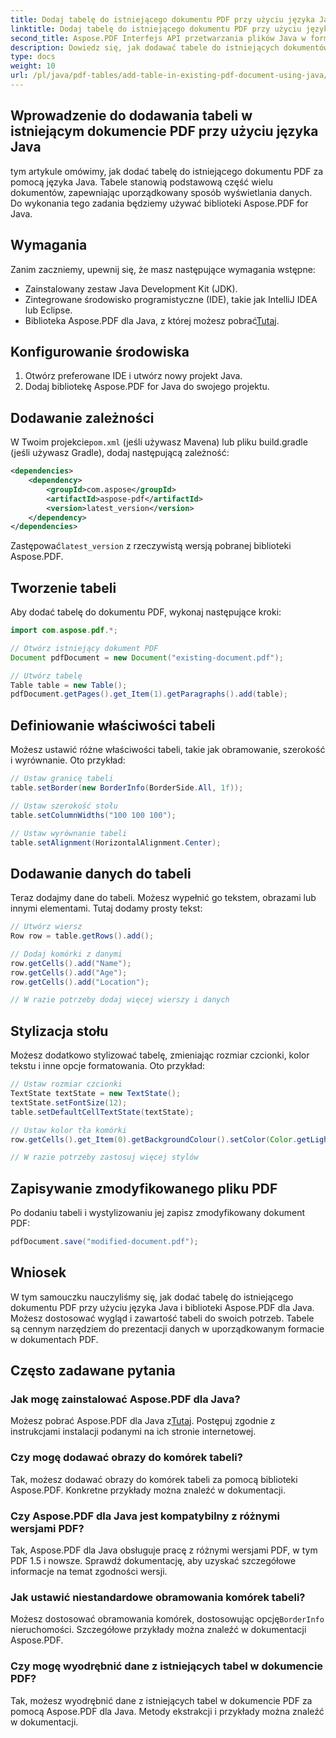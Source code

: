 ```yaml
---
title: Dodaj tabelę do istniejącego dokumentu PDF przy użyciu języka Java
linktitle: Dodaj tabelę do istniejącego dokumentu PDF przy użyciu języka Java
second_title: Aspose.PDF Interfejs API przetwarzania plików Java w formacie Java
description: Dowiedz się, jak dodawać tabele do istniejących dokumentów PDF przy użyciu języka Java i Aspose.PDF dla języka Java. Przewodnik krok po kroku z przykładami kodu.
type: docs
weight: 10
url: /pl/java/pdf-tables/add-table-in-existing-pdf-document-using-java/
---
```


## Wprowadzenie do dodawania tabeli w istniejącym dokumencie PDF przy użyciu języka Java

tym artykule omówimy, jak dodać tabelę do istniejącego dokumentu PDF za pomocą języka Java. Tabele stanowią podstawową część wielu dokumentów, zapewniając uporządkowany sposób wyświetlania danych. Do wykonania tego zadania będziemy używać biblioteki Aspose.PDF for Java.

## Wymagania

Zanim zaczniemy, upewnij się, że masz następujące wymagania wstępne:

- Zainstalowany zestaw Java Development Kit (JDK).
- Zintegrowane środowisko programistyczne (IDE), takie jak IntelliJ IDEA lub Eclipse.
-  Biblioteka Aspose.PDF dla Java, z której możesz pobrać[Tutaj](https://releases.aspose.com/pdf/java/).

## Konfigurowanie środowiska

1. Otwórz preferowane IDE i utwórz nowy projekt Java.
2. Dodaj bibliotekę Aspose.PDF for Java do swojego projektu.

## Dodawanie zależności

 W Twoim projekcie`pom.xml` (jeśli używasz Mavena) lub pliku build.gradle (jeśli używasz Gradle), dodaj następującą zależność:

```xml
<dependencies>
    <dependency>
        <groupId>com.aspose</groupId>
        <artifactId>aspose-pdf</artifactId>
        <version>latest_version</version>
    </dependency>
</dependencies>
```

 Zastępować`latest_version` z rzeczywistą wersją pobranej biblioteki Aspose.PDF.

## Tworzenie tabeli

Aby dodać tabelę do dokumentu PDF, wykonaj następujące kroki:

```java
import com.aspose.pdf.*;

// Otwórz istniejący dokument PDF
Document pdfDocument = new Document("existing-document.pdf");

// Utwórz tabelę
Table table = new Table();
pdfDocument.getPages().get_Item(1).getParagraphs().add(table);
```

## Definiowanie właściwości tabeli

Możesz ustawić różne właściwości tabeli, takie jak obramowanie, szerokość i wyrównanie. Oto przykład:

```java
// Ustaw granicę tabeli
table.setBorder(new BorderInfo(BorderSide.All, 1f));

// Ustaw szerokość stołu
table.setColumnWidths("100 100 100");

// Ustaw wyrównanie tabeli
table.setAlignment(HorizontalAlignment.Center);
```

## Dodawanie danych do tabeli

Teraz dodajmy dane do tabeli. Możesz wypełnić go tekstem, obrazami lub innymi elementami. Tutaj dodamy prosty tekst:

```java
// Utwórz wiersz
Row row = table.getRows().add();

// Dodaj komórki z danymi
row.getCells().add("Name");
row.getCells().add("Age");
row.getCells().add("Location");

// W razie potrzeby dodaj więcej wierszy i danych
```

## Stylizacja stołu

Możesz dodatkowo stylizować tabelę, zmieniając rozmiar czcionki, kolor tekstu i inne opcje formatowania. Oto przykład:

```java
// Ustaw rozmiar czcionki
TextState textState = new TextState();
textState.setFontSize(12);
table.setDefaultCellTextState(textState);

// Ustaw kolor tła komórki
row.getCells().get_Item(0).getBackgroundColour().setColor(Color.getLightGray());

// W razie potrzeby zastosuj więcej stylów
```

## Zapisywanie zmodyfikowanego pliku PDF

Po dodaniu tabeli i wystylizowaniu jej zapisz zmodyfikowany dokument PDF:

```java
pdfDocument.save("modified-document.pdf");
```

## Wniosek

W tym samouczku nauczyliśmy się, jak dodać tabelę do istniejącego dokumentu PDF przy użyciu języka Java i biblioteki Aspose.PDF dla Java. Możesz dostosować wygląd i zawartość tabeli do swoich potrzeb. Tabele są cennym narzędziem do prezentacji danych w uporządkowanym formacie w dokumentach PDF.

## Często zadawane pytania

### Jak mogę zainstalować Aspose.PDF dla Java?

 Możesz pobrać Aspose.PDF dla Java z[Tutaj](https://releases.aspose.com/pdf/java/). Postępuj zgodnie z instrukcjami instalacji podanymi na ich stronie internetowej.

### Czy mogę dodawać obrazy do komórek tabeli?

Tak, możesz dodawać obrazy do komórek tabeli za pomocą biblioteki Aspose.PDF. Konkretne przykłady można znaleźć w dokumentacji.

### Czy Aspose.PDF dla Java jest kompatybilny z różnymi wersjami PDF?

Tak, Aspose.PDF dla Java obsługuje pracę z różnymi wersjami PDF, w tym PDF 1.5 i nowsze. Sprawdź dokumentację, aby uzyskać szczegółowe informacje na temat zgodności wersji.

### Jak ustawić niestandardowe obramowania komórek tabeli?

 Możesz dostosować obramowania komórek, dostosowując opcję`BorderInfo` nieruchomości. Szczegółowe przykłady można znaleźć w dokumentacji Aspose.PDF.

### Czy mogę wyodrębnić dane z istniejących tabel w dokumencie PDF?

Tak, możesz wyodrębnić dane z istniejących tabel w dokumencie PDF za pomocą Aspose.PDF dla Java. Metody ekstrakcji i przykłady można znaleźć w dokumentacji.